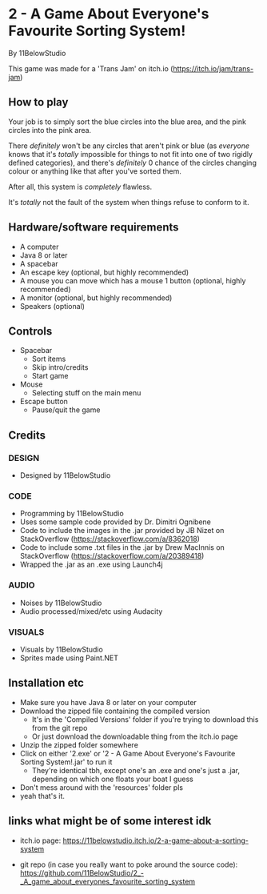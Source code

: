 # 2 - A Game About Everyone's Favourite Sorting System!

By 11BelowStudio

This game was made for a 'Trans Jam' on itch.io (https://itch.io/jam/trans-jam)

## How to play

Your job is to simply sort the blue circles into the blue area,
and the pink circles into the pink area.

There *definitely* won't be any circles that aren't pink or blue
(as *everyone* knows that it's *totally* impossible for things to not
fit into one of two rigidly defined categories),
and there's *definitely* 0 chance of the circles changing colour
or anything like that after you've sorted them.

After all, this system is *completely* flawless.

It's *totally* not the fault of the system when things refuse to conform to it.

## Hardware/software requirements

* A computer
* Java 8 or later
* A spacebar
* An escape key (optional, but highly recommended)
* A mouse you can move which has a mouse 1 button (optional, highly recommended)
* A monitor (optional, but highly recommended)
* Speakers (optional)


## Controls

* Spacebar
    * Sort items
    * Skip intro/credits
    * Start game
* Mouse
    * Selecting stuff on the main menu
* Escape button
    * Pause/quit the game
    
## Credits

### DESIGN

* Designed by 11BelowStudio

### CODE

* Programming by 11BelowStudio
* Uses some sample code provided by Dr. Dimitri Ognibene
* Code to include the images in the .jar provided by JB Nizet on StackOverflow (https://stackoverflow.com/a/8362018)
* Code to include some .txt files in the .jar by Drew MacInnis on StackOverflow (https://stackoverflow.com/a/20389418)
* Wrapped the .jar as an .exe using Launch4j

### AUDIO

* Noises by 11BelowStudio
* Audio processed/mixed/etc using Audacity


### VISUALS

* Visuals by 11BelowStudio
* Sprites made using Paint.NET

## Installation etc

* Make sure you have Java 8 or later on your computer
* Download the zipped file containing the compiled version
    * It's in the 'Compiled Versions' folder if you're trying to download this from the git repo
    * Or just download the downloadable thing from the itch.io page
* Unzip the zipped folder somewhere
* Click on either '2.exe' or '2 - A Game About Everyone's Favourite Sorting System!.jar' to run it
    * They're identical tbh, except one's an .exe and one's just a .jar, depending on which one floats your boat I guess
* Don't mess around with the 'resources' folder pls
* yeah that's it.

## links what might be of some interest idk

* itch.io page: https://11belowstudio.itch.io/2-a-game-about-a-sorting-system
  
* git repo (in case you really want to poke around the source code): https://github.com/11BelowStudio/2_-_A_game_about_everyones_favourite_sorting_system